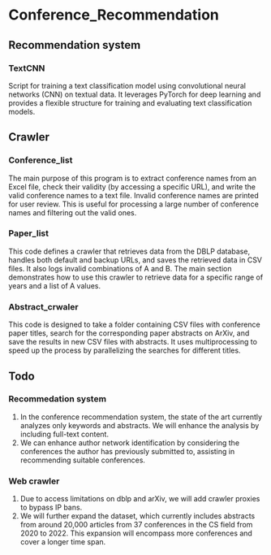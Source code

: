 # Conference_Recommendation

## Recommendation system

### TextCNN

Script for training a text classification model using convolutional neural networks (CNN) on textual data. It leverages PyTorch for deep learning and provides a flexible structure for training and evaluating text classification models.

## Crawler

### Conference_list
The main purpose of this program is to extract conference names from an Excel file, check their validity (by accessing a specific URL), and write the valid conference names to a text file. Invalid conference names are printed for user review. This is useful for processing a large number of conference names and filtering out the valid ones.

### Paper_list
This code defines a crawler that retrieves data from the DBLP database, handles both default and backup URLs, and saves the retrieved data in CSV files. It also logs invalid combinations of A and B. The main section demonstrates how to use this crawler to retrieve data for a specific range of years and a list of A values.

### Abstract_crwaler
This code is designed to take a folder containing CSV files with conference paper titles, search for the corresponding paper abstracts on ArXiv, and save the results in new CSV files with abstracts. It uses multiprocessing to speed up the process by parallelizing the searches for different titles.

## Todo
### Recommedation system
1. In the conference recommendation system, the state of the art currently analyzes only keywords and abstracts. We will enhance the analysis by including full-text content.
2. We can enhance author network identification by considering the conferences the author has previously submitted to, assisting in recommending suitable conferences.

### Web crawler
1. Due to access limitations on dblp and arXiv, we will add crawler proxies to bypass IP bans.
2. We will further expand the dataset, which currently includes abstracts from around 20,000 articles from 37 conferences in the CS field from 2020 to 2022. This expansion will encompass more conferences and cover a longer time span.